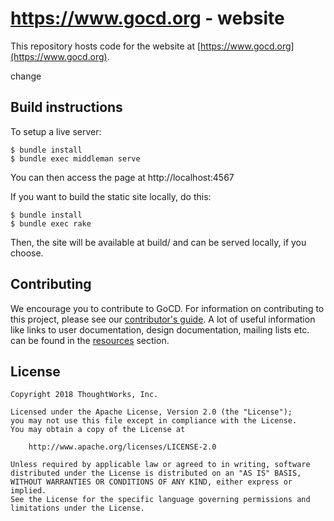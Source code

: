 # https://www.gocd.org - website

This repository hosts code for the website at [https://www.gocd.org](https://www.gocd.org).

change

## Build instructions

To setup a live server:

```
$ bundle install
$ bundle exec middleman serve
```

You can then access the page at http://localhost:4567

If you want to build the static site locally, do this:

```
$ bundle install
$ bundle exec rake
```

Then, the site will be available at build/ and can be served locally, if you choose.

## Contributing

We encourage you to contribute to GoCD. For information on contributing to this project, please see our
[contributor's guide](http://www.gocd.org/contribute).  A lot of useful information like links to user documentation,
design documentation, mailing lists etc. can be found in the [resources](https://www.gocd.org/resources/)
section.


## License

```plain
Copyright 2018 ThoughtWorks, Inc.

Licensed under the Apache License, Version 2.0 (the "License");
you may not use this file except in compliance with the License.
You may obtain a copy of the License at

    http://www.apache.org/licenses/LICENSE-2.0

Unless required by applicable law or agreed to in writing, software
distributed under the License is distributed on an "AS IS" BASIS,
WITHOUT WARRANTIES OR CONDITIONS OF ANY KIND, either express or implied.
See the License for the specific language governing permissions and
limitations under the License.
```

